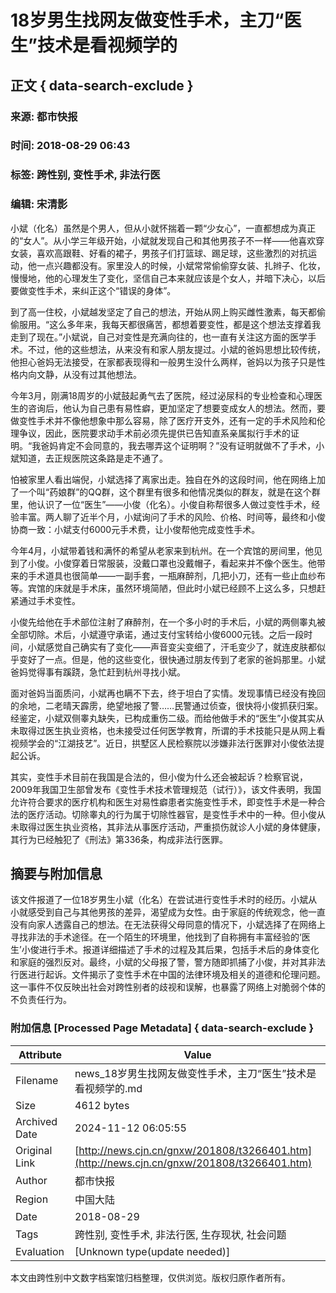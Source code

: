 # 18岁男生找网友做变性手术，主刀“医生”技术是看视频学的

## 正文 { data-search-exclude }


### 来源: 都市快报
### 时间: 2018-08-29 06:43
### 标签: 跨性别, 变性手术, 非法行医
### 编辑: 宋清影

小斌（化名）虽然是个男人，但从小就怀揣着一颗“少女心”，一直都想成为真正的“女人”。从小学三年级开始，小斌就发现自己和其他男孩子不一样——他喜欢穿女装，喜欢高跟鞋、好看的裙子，男孩子们打篮球、踢足球，这些激烈的对抗运动，他一点兴趣都没有。家里没人的时候，小斌常常偷偷穿女装、扎辫子、化妆，慢慢地，他的心理发生了变化，坚信自己本来就应该是个女人，并暗下决心，以后要做变性手术，来纠正这个“错误的身体”。 

到了高一住校，小斌越发坚定了自己的想法，开始从网上购买雌性激素，每天都偷偷服用。“这么多年来，我每天都很痛苦，都想着要变性，都是这个想法支撑着我走到了现在。”小斌说，自己对变性是充满向往的，也一直有关注这方面的医学手术。不过，他的这些想法，从来没有和家人朋友提过。小斌的爸妈思想比较传统，他担心爸妈无法接受，在家都表现得和一般男生没什么两样，爸妈以为孩子只是性格内向文静，从没有过其他想法。

今年3月，刚满18周岁的小斌鼓起勇气去了医院，经过泌尿科的专业检查和心理医生的咨询后，他认为自己患有易性癖，更加坚定了想要变成女人的想法。然而，要做变性手术并不像他想象中那么容易，除了医疗开支外，还有一定的手术风险和伦理争议，因此，医院要求动手术前必须先提供已告知直系亲属拟行手术的证明。“我爸妈肯定不会同意的，我去哪弄这个证明啊？”没有证明就做不了手术，小斌知道，去正规医院这条路是走不通了。

怕被家里人看出端倪，小斌选择了离家出走。独自在外的这段时间，他在网络上加了一个叫“药娘群”的QQ群，这个群里有很多和他情况类似的群友，就是在这个群里，他认识了一位“医生”——小俊（化名）。小俊自称帮很多人做过变性手术，经验丰富。两人聊了近半个月，小斌询问了手术的风险、价格、时间等，最终和小俊协商一致：小斌支付6000元手术费，让小俊帮他完成变性手术。

今年4月，小斌带着钱和满怀的希望从老家来到杭州。在一个宾馆的房间里，他见到了小俊。小俊穿着日常服装，没戴口罩也没戴帽子，看起来并不像个医生。他带来的手术道具也很简单——一副手套，一瓶麻醉剂，几把小刀，还有一些止血纱布等。宾馆的床就是手术床，虽然环境简陋，但此时小斌已经顾不上这么多，只想赶紧通过手术变性。

小俊先给他在手术部位注射了麻醉剂，在一个多小时的手术后，小斌的两侧睾丸被全部切除。术后，小斌遵守承诺，通过支付宝转给小俊6000元钱。之后一段时间，小斌感觉自己确实有了变化——声音变尖变细了，汗毛变少了，就连皮肤都似乎变好了一点。但是，他的这些变化，很快通过朋友传到了老家的爸妈那里。小斌爸妈觉得事有蹊跷，急忙赶到杭州寻找小斌。

面对爸妈当面质问，小斌再也瞒不下去，终于坦白了实情。发现事情已经没有挽回的余地，二老晴天霹雳，绝望地报了警……民警通过侦查，很快将小俊抓获归案。经鉴定，小斌双侧睾丸缺失，已构成重伤二级。而给他做手术的“医生”小俊其实从未取得过医生执业资格，也未接受过任何医学教育，所谓的手术技能只是从网上看视频学会的“江湖技艺”。近日，拱墅区人民检察院以涉嫌非法行医罪对小俊依法提起公诉。

其实，变性手术目前在我国是合法的，但小俊为什么还会被起诉？检察官说，2009年我国卫生部曾发布《变性手术技术管理规范（试行）》，该文件表明，我国允许符合要求的医疗机构和医生对易性癖患者实施变性手术，即变性手术是一种合法的医疗活动。切除睾丸的行为属于切除性器官，是变性手术中的一种。但小俊从未取得过医生执业资格，其非法从事医疗活动，严重损伤就诊人小斌的身体健康，其行为已经触犯了《刑法》第336条，构成非法行医罪。

## 摘要与附加信息

<!-- tcd_abstract -->
该文件报道了一位18岁男生小斌（化名）在尝试进行变性手术时的经历。小斌从小就感受到自己与其他男孩的差异，渴望成为女性。由于家庭的传统观念，他一直没有向家人透露自己的想法。在无法获得父母同意的情况下，小斌选择了在网络上寻找非法的手术途径。在一个陌生的环境里，他找到了自称拥有丰富经验的‘医生’小俊进行手术。报道详细描述了手术的过程及其后果，包括手术后的身体变化和家庭的强烈反对。最终，小斌的父母报了警，警方随即抓捕了小俊，并对其非法行医进行起诉。文件揭示了变性手术在中国的法律环境及相关的道德和伦理问题。这一事件不仅反映出社会对跨性别者的歧视和误解，也暴露了网络上对脆弱个体的不负责任行为。
<!-- tcd_abstract_end -->

### 附加信息 [Processed Page Metadata] { data-search-exclude }

| Attribute       | Value                                  |
|-----------------|----------------------------------------|
| Filename        | news_18岁男生找网友做变性手术，主刀“医生”技术是看视频学的.md                             |
| Size            | 4612 bytes                           |
| Archived Date   | 2024-11-12 06:05:55                             |
| Original Link   | [http://news.cjn.cn/gnxw/201808/t3266401.htm](http://news.cjn.cn/gnxw/201808/t3266401.htm)                       |
| Author          | 都市快报                               |
| Region          | 中国大陆                               |
| Date            | 2018-08-29                                 |
| Tags            | 跨性别, 变性手术, 非法行医, 生存现状, 社会问题                                 |
| Evaluation            | [Unknown type(update needed)]                                 |
<!-- tcd_table_end -->

本文由跨性别中文数字档案馆归档整理，仅供浏览。版权归原作者所有。
